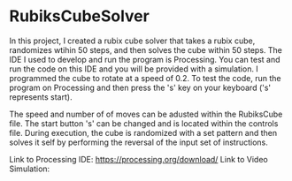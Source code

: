 # RubiksCubeSolver
In this project, I created a rubix cube solver that takes a rubix cube, randomizes wtihin 50 steps, and then solves the cube within 50 steps.
The IDE I used to develop and run the program is Processing. You can test and run the code on this IDE and you will be provided with a 
simulation. I programmed the cube to rotate at a speed of 0.2. To test the code, run the program on Processing and then press the 
's' key on your keyboard ('s' represents start). 

The speed and number of of moves can be adusted within the RubiksCube file. The start button 's' can be changed and is located within the
controls file. During execution, the cube is randomized with a set pattern and then solves it self by performing the reversal of the input 
set of instructions. 

Link to Processing IDE: https://processing.org/download/
Link to Video Simulation: 
